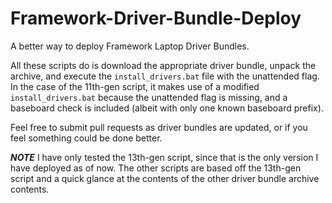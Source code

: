 # Framework-Driver-Bundle-Deploy
A better way to deploy Framework Laptop Driver Bundles.

All these scripts do is download the appropriate driver bundle, unpack the archive, and execute the `install_drivers.bat` file with the unattended flag. In the case of the 11th-gen script, it makes use of a modified `install_drivers.bat` because the unattended flag is missing, and a baseboard check is included (albeit with only one known baseboard prefix).

Feel free to submit pull requests as driver bundles are updated, or if you feel something could be done better.

***NOTE***
I have only tested the 13th-gen script, since that is the only version I have deployed as of now. The other scripts are based off the 13th-gen script and a quick glance at the contents of the other driver bundle archive contents.
